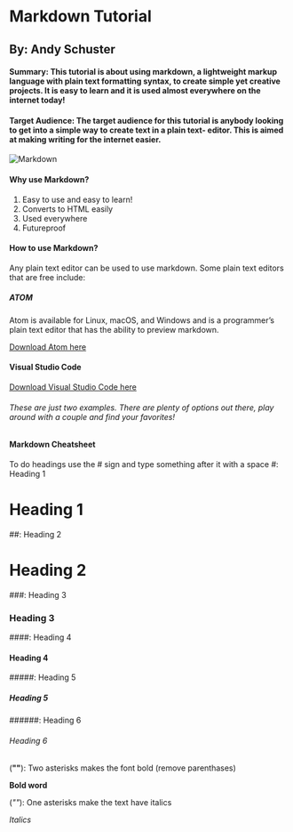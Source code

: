 # Markdown Tutorial 
## By: Andy Schuster

#### Summary: This tutorial is about using markdown, a lightweight markup language with plain text formatting syntax, to create simple yet creative projects. It is easy to learn and it is used almost everywhere on the internet today!

#### Target Audience: The target audience for this tutorial is anybody looking to get into a simple way to create text in a plain text- editor. This is aimed at making writing for the internet easier. 

![Markdown](https://upload.wikimedia.org/wikipedia/commons/4/48/Markdown-mark.svg)

#### Why use Markdown?
1. Easy to use and easy to learn!
2. Converts to HTML easily
3. Used everywhere
4. Futureproof

#### How to use Markdown?
Any plain text editor can be used to use markdown. 
Some plain text editors that are free include: 
##### __ATOM__
Atom is available for Linux, macOS, and Windows and is a programmer’s plain text editor that has the ability to preview markdown.

  [Download Atom here](https://flight-manual.atom.io/getting-started/sections/installing-atom/)

#### __Visual Studio Code__

  [Download Visual Studio Code here](https://code.visualstudio.com/)

###### These are just two examples. There are plenty of options out there, play around with a couple and find your favorites!

#### Markdown Cheatsheet
To do headings use the # sign and type something after it with a space
#: Heading 1
# Heading 1
##: Heading 2
# Heading 2
###: Heading 3
### Heading 3
####: Heading 4
#### Heading 4
#####: Heading 5
##### Heading 5
######: Heading 6
###### Heading 6
(**""**): Two asterisks makes the font bold (remove parenthases)

**Bold word**

(*""*): One asterisks make the text have italics

*Italics*


